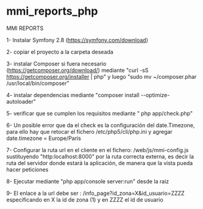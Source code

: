 mmi_reports_php
===============

MMI REPORTS

1- Instalar Symfony 2.8 (https://symfony.com/download)


2- copiar el proyecto a la carpeta deseada


3- instalar Composer si fuera necesario (https://getcomposer.org/download/) mediante "curl -sS https://getcomposer.org/installer | php" y luego "sudo mv ~/composer.phar /usr/local/bin/composer"


4- instalar dependencias mediante "composer install --optimize-autoloader"


5- verificar que se cumplen los requisitos mediante " php app/check.php"


6- Un posible error que da el check es la configuración del date.Timezone, para ello hay que retocar el fichero /etc/php5/cli/php.ini y agregar date.timezone = Europe/Paris


7- Configurar la ruta url en el cliente en el fichero: /web/js/mmi-config.js sustituyendo "http:localhost:8000" por la ruta correcta externa, es decir la ruta del servidor donde estará la aplicación, de manera que la vista pueda hacer peticiones


8- Ejecutar mediante "php app/console server:run" desde la raiz


9- El enlace a la url debe ser : /info_page?id_zona=X&id_usuario=ZZZZ especificando en X la id de zona (1) y en ZZZZ el id de usuario

